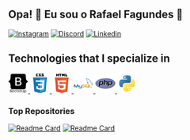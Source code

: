 ## Opa! 👋 Eu sou o Rafael Fagundes 🦅

[![Instagram](https://img.shields.io/badge/Instagram-E4405F?style=for-the-badge&logo=instagram&logoColor=white)](https://www.instagram.com/2falcon.psy/)
[![Discord](https://img.shields.io/badge/Discord-7289DA?style=for-the-badge&logo=discord&logoColor=white)](http://discordapp.com/users/484477512001388545/)
[![Linkedin](https://img.shields.io/badge/LinkedIn-0077B5?style=for-the-badge&logo=linkedin&logoColor=white)](https://www.linkedin.com/in/rafael-fagundes-518974258/)




## Technologies that I specialize in

<p align="left"> <a href="https://getbootstrap.com" target="_blank" rel="noreferrer"> <img src="https://raw.githubusercontent.com/devicons/devicon/master/icons/bootstrap/bootstrap-plain-wordmark.svg" alt="bootstrap" width="40" height="40"/> </a> <a href="https://www.w3schools.com/css/" target="_blank" rel="noreferrer"> <img src="https://raw.githubusercontent.com/devicons/devicon/master/icons/css3/css3-original-wordmark.svg" alt="css3" width="40" height="40"/> </a> <a href="https://www.w3.org/html/" target="_blank" rel="noreferrer"> <img src="https://raw.githubusercontent.com/devicons/devicon/master/icons/html5/html5-original-wordmark.svg" alt="html5" width="40" height="40"/> </a> <a href="https://www.mysql.com/" target="_blank" rel="noreferrer"> <img src="https://raw.githubusercontent.com/devicons/devicon/master/icons/mysql/mysql-original-wordmark.svg" alt="mysql" width="40" height="40"/> </a> <a href="https://www.php.net" target="_blank" rel="noreferrer"> <img src="https://raw.githubusercontent.com/devicons/devicon/master/icons/php/php-original.svg" alt="php" width="40" height="40"/> </a> <a href="https://www.python.org" target="_blank" rel="noreferrer"> <img src="https://raw.githubusercontent.com/devicons/devicon/master/icons/python/python-original.svg" alt="python" width="40" height="40"/> </a> </p>


<h3> Top Repositories </h3>

[![Readme Card](https://github-readme-stats.vercel.app/api/pin/?username=FalconTFagundes&repo=actionHeroes-dashboard)](https://github.com/FalconTFagundes/actionHeroes-dashboard.git) [![Readme Card](https://github-readme-stats.vercel.app/api/pin/?username=FalconTFagundes&repo=FalconTFagundes)](https://github.com/FalconTFagundes/FalconTFagundes)
